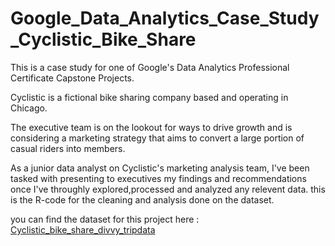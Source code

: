# Google_Data_Analytics_Case_Study_Cyclistic_Bike_Share
This is a case study for one of Google's Data Analytics Professional Certificate Capstone Projects.

Cyclistic is a fictional bike sharing company based and operating in Chicago.

The executive team is on the lookout for ways to drive growth and is considering a marketing strategy that aims to convert a large portion of casual riders into members.

As a junior data analyst on Cyclistic's marketing analysis team, I've been tasked with presenting to executives my findings and recommendations once I've throughly explored,processed and analyzed any relevent data.
this is the R-code for the cleaning and analysis done on the dataset.

you can find the dataset for this project here : [Cyclistic_bike_share_divvy_tripdata](https://divvy-tripdata.s3.amazonaws.com/index.html)
